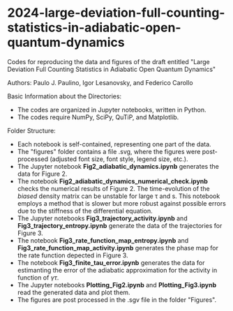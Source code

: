 # 2024-large-deviation-full-counting-statistics-in-adiabatic-open-quantum-dynamics 

Codes for reproducing the data and figures of the draft entitled "Large Deviation Full Counting Statistics in Adiabatic Open Quantum Dynamics"

Authors: Paulo J. Paulino, Igor Lesanovsky, and Federico Carollo

Basic Information about the Directories:
  - The codes are organized in Jupyter notebooks, written in Python.
  - The codes require NumPy, SciPy, QuTiP, and Matplotlib.

Folder Structure:
  - Each notebook is self-contained, representing one part of the data.
  - The "figures" folder contains a file .svg, where the figures were post-processed (adjusted font size, font style, legend size, etc.).
  - The Jupyter notebook **Fig2_adiabatic_dynamics.ipynb** generates the data for Figure 2.
  - The notebook **Fig2_adiabatic_dynamics_numerical_check.ipynb** checks the numerical results of Figure 2. The time-evolution of the *biased* density matrix can be unstable for large τ and s. This notebook employs a method that is slower but more robust against possible errors due to the stiffness of the differential equation.
  - The Jupyter notebooks **Fig3_trajectory_activity.ipynb** and **Fig3_trajectory_entropy.ipynb** generate the data of the trajectories for Figure 3.
  - The notebook **Fig3_rate_function_map_entropy.ipynb** and **Fig3_rate_function_map_activity.ipynb** generates the phase map for the rate function depected in Figure 3.
  - The notebook **Fig3_finite_tau_error.ipynb** generates the data for estimanting the error of the adiabatic approximation for the activity in function of $\gamma \tau$. 
  - The Jupyter notebooks **Plotting_Fig2.ipynb** and **Plotting_Fig3.ipynb** read the generated data and plot them.
  - The figures are post processed in the .sgv file in the folder "Figures". 
